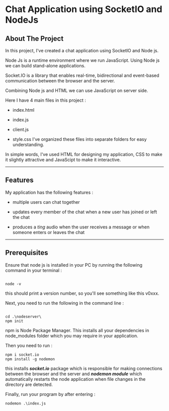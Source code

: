 # Chat Application using SocketIO and NodeJs

## About The Project

In this project, I've created a chat application using SocketIO and Node js.

Node Js is a runtime environment where we run JavaScript. Using Node js we can build stand-alone applications.

Socket.IO is a library that enables real-time, bidirectional and event-based communication between the browser and the server.

Combining Node js and HTML we can use JavaScript on server side.


Here I have 4 main files in this project :

- index.html

- index.js
- client.js
- style.css
I've organized these files into separate folders for easy understanding.

In simple words, I've used HTML for designing my application, CSS to make it slightly attractive and JavaScipt to make it interactive.

***

## Features

My application has the following features :

- multiple users can chat together 

- updates every member of the chat when a new user has joined or left the chat
- produces a _ting_ audio when the user receives a message or when someone enters or leaves the chat

***

## Prerequisites

Ensure that node js is installed in your PC by running the following command in your terminal :

```

node -v

```

this should print a version number, so you'll see something like this v0xxx.

Next, you need to run the following in the command line :

```

cd .\nodeserver\
npm init
```
npm is Node Package Manager. This installs all your dependencies in node_modules folder which you may require in your application.

Then you need to run :
```
npm i socket.io
npm install -g nodemon
```
this installs **_socket.io_** package which is responsible for making connections between the browser and the server and **_nodemon module_** which automatically restarts the node application when file changes in the directory are detected. 

Finally, run your program by after entering :
```
nodemon .\index.js
```
